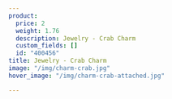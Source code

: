 ```yaml
---
product:
  price: 2
  weight: 1.76
  description: Jewelry - Crab Charm
  custom_fields: []
  id: "400456"
title: Jewelry - Crab Charm
image: "/img/charm-crab.jpg"
hover_image: "/img/charm-crab-attached.jpg"

---
```

